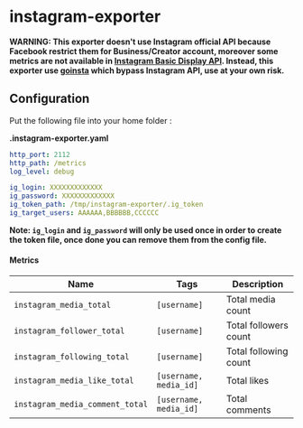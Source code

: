 # instagram-exporter

**WARNING: This exporter doesn't use Instagram official API because Facebook restrict them for Business/Creator account, moreover some metrics are not available in [Instagram Basic Display API](https://developers.facebook.com/docs/instagram-basic-display-api). Instead, this exporter use [goinsta](https://github.com/ahmdrz/goinsta) which bypass Instagram API, use at your own risk.**

## Configuration

Put the following file into your home folder : 

**.instagram-exporter.yaml**
```yaml
http_port: 2112
http_path: /metrics
log_level: debug

ig_login: XXXXXXXXXXXXX
ig_password: XXXXXXXXXXXXX
ig_token_path: /tmp/instagram-exporter/.ig_token
ig_target_users: AAAAAA,BBBBBB,CCCCCC
```

**Note: `ig_login` and `ig_password` will only be used once in order to create the token file, once done you can remove them from the config file.**

#### Metrics

| Name | Tags | Description |
| -- | -- | -- |
| `instagram_media_total` | `[username]` |  Total media count |
| `instagram_follower_total` | `[username]` | Total followers count |
| `instagram_following_total` | `[username]` | Total following count |
| `instagram_media_like_total` | `[username, media_id]` | Total likes |
| `instagram_media_comment_total` | `[username, media_id]` | Total comments |
